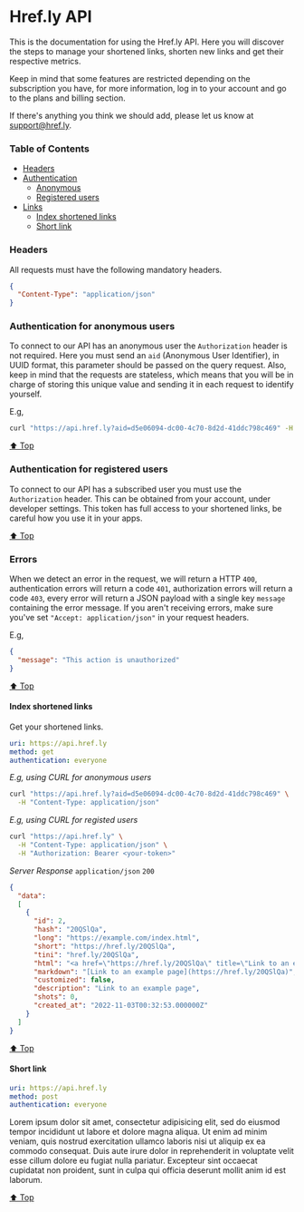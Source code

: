 # Href.ly API

This is the documentation for using the Href.ly API. Here you will discover the
steps to manage your shortened links, shorten new links and get their respective
metrics.

Keep in mind that some features are restricted depending on the subscription you
have, for more information, log in to your account and go to the plans and billing
section.

If there's anything you think we should add, please let us know at [support@href.ly](mailto:support@href.ly).


### Table of Contents

- [Headers](#headers)
- [Authentication](#authentication-for-anonymous-users)
  - [Anonymous](#authentication-for-anonymous-users)
  - [Registered users](#authentication-for-registered-users)
- [Links](#index-shortened-links)
  - [Index shortened links](#index-shortened-links)
  - [Short link](#short-link)


### Headers

All requests must have the following mandatory headers.

```json
{
  "Content-Type": "application/json"
}
```

### Authentication for anonymous users

To connect to our API has an anonymous user the `Authorization` header is not required.
Here you must send an `aid` (Anonymous User Identifier), in UUID format, this parameter
should be passed on the query request. Also, keep in mind that the requests are stateless,
which means that you will be in charge of storing this unique value and sending
it in each request to identify yourself.

E.g,
```bash
curl "https://api.href.ly?aid=d5e06094-dc00-4c70-8d2d-41ddc798c469" -H "Content-Type: application/json"
```

[⬆ Top](#table-of-contents)


### Authentication for registered users

To connect to our API has a subscribed user you must use the `Authorization` header.
This can be obtained from your account, under developer settings. This token has
full access to your shortened links, be careful how you use it in your apps.

[⬆ Top](#table-of-contents)


### Errors

When we detect an error in the request, we will return a HTTP `400`, authentication
errors will return a code `401`, authorization errors will return a code `403`, every
error will return a JSON payload with a single key `message` containing the error message.
If you aren't receiving errors, make sure you've set `"Accept: application/json"`
in your request headers.

E.g,
```json
{
  "message": "This action is unauthorized"
}
```

[⬆ Top](#table-of-contents)


#### Index shortened links

Get your shortened links.

```yaml
uri: https://api.href.ly
method: get
authentication: everyone
```

*E.g, using CURL for anonymous users*
```bash
curl "https://api.href.ly?aid=d5e06094-dc00-4c70-8d2d-41ddc798c469" \
  -H "Content-Type: application/json"
```

*E.g, using CURL for registed users*
```bash
curl "https://api.href.ly" \
  -H "Content-Type: application/json" \
  -H "Authorization: Bearer <your-token>"
```

*Server Response* `application/json` `200`
```json
{
  "data":
  [
    {
      "id": 2,
      "hash": "20QSlQa",
      "long": "https://example.com/index.html",
      "short": "https://href.ly/20QSlQa",
      "tini": "href.ly/20QSlQa",
      "html": "<a href=\"https://href.ly/20QSlQa\" title=\"Link to an example page\">https://href.ly/20QSlQa</a>",
      "markdown": "[Link to an example page](https://href.ly/20QSlQa)",
      "customized": false,
      "description": "Link to an example page",
      "shots": 0,
      "created_at": "2022-11-03T00:32:53.000000Z"
    }
  ]
}
```

[⬆ Top](#table-of-contents)


#### Short link

```yaml
uri: https://api.href.ly
method: post
authentication: everyone
```

Lorem ipsum dolor sit amet, consectetur adipisicing elit, sed do eiusmod
tempor incididunt ut labore et dolore magna aliqua. Ut enim ad minim veniam,
quis nostrud exercitation ullamco laboris nisi ut aliquip ex ea commodo
consequat. Duis aute irure dolor in reprehenderit in voluptate velit esse
cillum dolore eu fugiat nulla pariatur. Excepteur sint occaecat cupidatat non
proident, sunt in culpa qui officia deserunt mollit anim id est laborum.

[⬆ Top](#table-of-contents)
